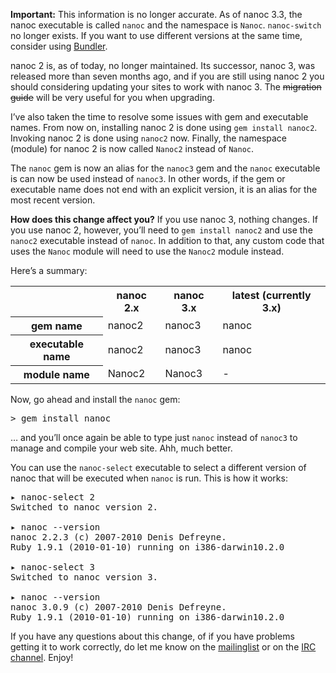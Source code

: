 <p class="warning"><strong>Important:</strong> This information is no longer accurate. As of nanoc 3.3, the nanoc executable is called <code>nanoc</code> and the namespace is <code>Nanoc</code>. <code>nanoc-switch</code> no longer exists. If you want to use different versions at the same time, consider using <a href="http://gembundler.com/">Bundler</a>.</p>

nanoc 2 is, as of today, no longer maintained. Its successor, nanoc 3, was released more than seven months ago, and if you are still using nanoc 2 you should considering updating your sites to work with nanoc 3. The <s>migration guide</s> will be very useful for you when upgrading.

I’ve also taken the time to resolve some issues with gem and executable names. From now on, installing nanoc 2 is done using `gem install nanoc2`. Invoking nanoc 2 is done using `nanoc2` now. Finally, the namespace (module) for nanoc 2 is now called `Nanoc2` instead of `Nanoc`.

The `nanoc` gem is now an alias for the `nanoc3` gem and the `nanoc` executable is can now be used instead of `nanoc3`. In other words, if the gem or executable name does not end with an explicit version, it is an alias for the most recent version.

**How does this change affect you?** If you use nanoc 3, nothing changes. If you use nanoc 2, however, you’ll need to `gem install nanoc2` and use the `nanoc2` executable instead of `nanoc`. In addition to that, any custom code that uses the `Nanoc` module will need to use the `Nanoc2` module instead.

Here’s a summary:

<table>
	<tr class="head">
		<th></th>
		<th>nanoc 2.x</th>
		<th>nanoc 3.x</th>
		<th>latest (currently 3.x)</th>
	</tr>
	<tr>
		<th class="row">gem name</th>
		<td>nanoc2</td>
		<td>nanoc3</td>
		<td>nanoc</td>
	</tr>
	<tr>
		<th class="row">executable name</th>
		<td>nanoc2</td>
		<td>nanoc3</td>
		<td>nanoc</td>
	</tr>
	<tr>
		<th class="row">module name</th>
		<td>Nanoc2</td>
		<td>Nanoc3</td>
		<td>-</td>
	</tr>
</table>

Now, go ahead and install the `nanoc` gem:

<pre><span class="prompt">></span> <kbd>gem install nanoc</kbd></pre>

… and you’ll once again be able to type just `nanoc` instead of `nanoc3` to manage and compile your web site. Ahh, much better.

You can use the `nanoc-select` executable to select a different version of nanoc that will be executed when `nanoc` is run. This is how it works:

<pre>
▸ <kbd>nanoc-select 2</kbd>
Switched to nanoc version 2.

▸ <kbd>nanoc --version</kbd>
nanoc 2.2.3 (c) 2007-2010 Denis Defreyne.
Ruby 1.9.1 (2010-01-10) running on i386-darwin10.2.0

▸ <kbd>nanoc-select 3</kbd>
Switched to nanoc version 3.

▸ <kbd>nanoc --version</kbd>
nanoc 3.0.9 (c) 2007-2010 Denis Defreyne.
Ruby 1.9.1 (2010-01-10) running on i386-darwin10.2.0
</pre>

If you have any questions about this change, of if you have problems getting it to work correctly, do let me know on the [mailinglist](http://groups.google.com/group/nanoc/) or on the [IRC channel](irc://chat.freenode.net/#nanoc"). Enjoy!
